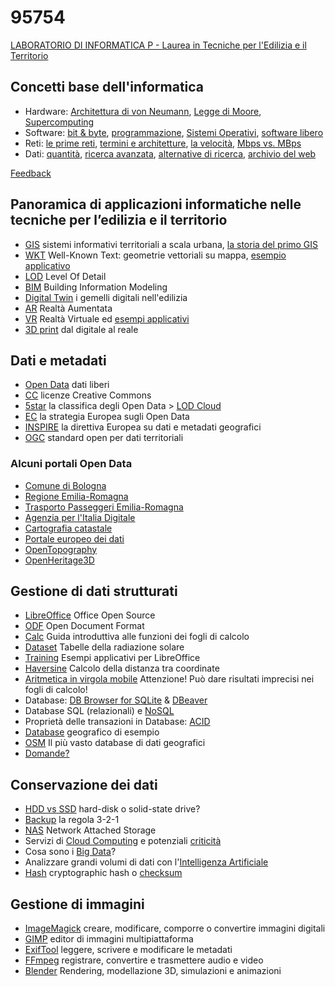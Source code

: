 # 95754

[LABORATORIO DI INFORMATICA P - Laurea in Tecniche per l'Edilizia e il Territorio](https://corsi.unibo.it/laurea/TecnicheEdiliziaTerritorio/insegnamenti/piano/2023/6008/000/000/2023)

## Concetti base dell'informatica
- Hardware: [Architettura di von Neumann](https://commons.wikimedia.org/wiki/File:Von_Neumann.gif), [Legge di Moore](https://www.ilpost.it/2015/04/15/legge-moore-spiegazione-10-esempi/), [Supercomputing](https://www.cineca.it/en/our-activities/data-center/hpc-infrastructure/leonardo)
- Software: [bit & byte](https://www.youmath.it/domande-a-risposte/view/6866-bit-byte.html), [programmazione](https://www.html.it/approfondimenti/linguaggi-di-programmazione-piu-usati/), [Sistemi Operativi](https://it.wikipedia.org/wiki/Lista_di_sistemi_operativi), [software libero](https://www.gnu.org/philosophy/philosophy.it.html) 
- Reti: [le prime reti](https://www.garr.it/it/infrastrutture/rete-nazionale/storia-della-rete-garr), [termini e architetture](https://www.ibm.com/it-it/topics/networking), [la velocità](https://www.speedtest.net), [Mbps vs. MBps](https://www.youmath.it/lezioni/fisica/unita-di-misura/unita-di-misura-informatiche/3694-mbps-megabit-al-secondo.html)
- Dati: [quantità](https://en.wikipedia.org/wiki/Wikipedia:Statistics), [ricerca avanzata](https://www.google.com/advanced_search), [alternative di ricerca](https://duckduckgo.com/), [archivio del web](https://archive.org/about/)

[Feedback](https://forms.gle/ZG8LYyuzHJE4g3rZ8)

## Panoramica di applicazioni informatiche nelle tecniche per l’edilizia e il territorio

- [GIS](https://www.esri.com/en-us/arcgis/products/arcgis-urban/overview) sistemi informativi territoriali a scala urbana, [la storia del primo GIS](https://www.ph.ucla.edu/epi/snow/snowbook0b.html)
- [WKT](https://en.wikipedia.org/wiki/Well-known_text_representation_of_geometry) Well-Known Text: geometrie vettoriali su mappa, [esempio applicativo](https://clydedacruz.github.io/openstreetmap-wkt-playground/)
- [LOD](https://filipbiljecki.com/publications/2014_ceus_lod_formalisation.pdf) Level Of Detail
- [BIM](https://www.autodesk.it/solutions/bim/benefits-of-bim) Building Information Modeling
- [Digital Twin](https://constructible.trimble.com/construction-industry/what-are-digital-twins) i gemelli digitali nell'edilizia
- [AR](https://sitevision.trimble.com) Realtà Aumentata
- [VR](https://www.acca.it/software-realta-virtuale) Realtà Virtuale ed [esempi applicativi](https://youtu.be/8pi-s0n6yfs)
- [3D print](https://www.3dwasp.com/en/3d-printing-architecture/) dal digitale al reale

## Dati e metadati

- [Open Data](https://opendatahandbook.org) dati liberi
- [CC](https://creativecommons.org/licenses/) licenze Creative Commons
- [5star](https://5stardata.info/en/) la classifica degli Open Data > [LOD Cloud](https://lod-cloud.net/)
- [EC](https://digital-strategy.ec.europa.eu/en/policies/open-data) la strategia Europea sugli Open Data
- [INSPIRE](https://inspire.ec.europa.eu) la direttiva Europea su dati e metadati geografici
- [OGC](https://www.ogc.org/docs/is) standard open per dati territoriali

### Alcuni portali Open Data

- [Comune di Bologna](https://opendata.comune.bologna.it)
- [Regione Emilia-Romagna](https://dati.emilia-romagna.it/)
- [Trasporto Passeggeri Emilia-Romagna](https://solweb.tper.it/web/tools/open-data/open-data.aspx)
- [Agenzia per l'Italia Digitale](https://dati.gov.it)
- [Cartografia catastale](https://www.agenziaentrate.gov.it/portale/it/web/guest/schede/fabbricatiterreni/consultazione-cartografia-catastale/servizio-consultazione-cartografia)
- [Portale europeo dei dati](https://data.europa.eu/en)
- [OpenTopography](https://opentopography.org)
- [OpenHeritage3D](https://openheritage3d.org)

## Gestione di dati strutturati

- [LibreOffice](https://www.libreoffice.org) Office Open Source
- [ODF](https://www.oasis-open.org/committees/tc_home.php?wg_abbrev=office) Open Document Format
- [Calc](https://books.libreoffice.org/en/CG72/CG7201-Introduction.html) Guida introduttiva alle funzioni dei fogli di calcolo
- [Dataset](http://www.solaritaly.enea.it/TabelleRad/TabelleRadIt.php) Tabelle della radiazione solare
- [Training](https://github.com/tdf/training-protocol/blob/master/task-based-training-program.md) Esempi applicativi per LibreOffice
- [Haversine](https://spatialthoughts.com/2013/07/06/calculate-distance-spreadsheet/) Calcolo della distanza tra coordinate
- [Aritmetica in virgola mobile](https://docs.microsoft.com/en-us/office/troubleshoot/excel/floating-point-arithmetic-inaccurate-result) Attenzione! Può dare risultati imprecisi nei fogli di calcolo!
- Database: [DB Browser for SQLite](https://sqlitebrowser.org) & [DBeaver](https://dbeaver.io)
- Database SQL (relazionali) e [NoSQL](https://aws.amazon.com/it/nosql/)
- Proprietà delle transazioni in Database: [ACID](https://www.ibm.com/docs/en/cics-ts/5.4?topic=processing-acid-properties-transactions)
- [Database](https://github.com/dpmcmlxxvi/SpatiaLiteCpp/raw/master/examples/spatialite/test-2.3.sqlite) geografico di esempio 
- [OSM](https://www.openstreetmap.org/) Il più vasto database di dati geografici
- [Domande?](https://stackoverflow.com)

## Conservazione dei dati

- [HDD vs SSD](https://www.sandisk.com/content/dam/sandisk-main/en_us/assets/resources/enterprise/infographics/how-do-ssds-stack-up-against-hdds.pdf) hard-disk o solid-state drive?
- [Backup](https://www.acronis.com/en-us/articles/backup-rule/) la regola 3-2-1
- [NAS](https://www.redhat.com/en/topics/data-storage/network-attached-storage) Network Attached Storage
- Servizi di [Cloud Computing](https://www.redhat.com/it/topics/cloud-computing/iaas-vs-paas-vs-saas) e potenziali [criticità](https://thestack.technology/ovhcloud-fire-strasbourg/)
- Cosa sono i [Big Data](https://www.oracle.com/it/big-data/what-is-big-data/)?
- Analizzare grandi volumi di dati con l'[Intelligenza Artificiale](https://blogs.nvidia.com/blog/2016/07/29/whats-difference-artificial-intelligence-machine-learning-deep-learning-ai/)
- [Hash](https://www.gnu.org/software/emacs/manual/html_node/elisp/Checksum_002fHash.html) cryptographic hash o [checksum](https://portal.nutanix.com/page/documents/kbs/details?targetId=kA07V000000LWYqSAO)

## Gestione di immagini

- [ImageMagick](https://imagemagick.org) creare, modificare, comporre o convertire immagini digitali
- [GIMP](https://www.gimp.org) editor di immagini multipiattaforma
- [ExifTool](https://exiftool.org) leggere, scrivere e modificare le metadati
- [FFmpeg](https://ffmpeg.org) registrare, convertire e trasmettere audio e video
- [Blender](https://www.blender.org/features/) Rendering, modellazione 3D, simulazioni e animazioni





